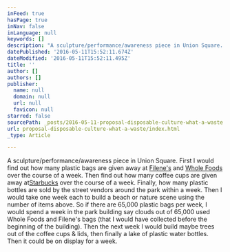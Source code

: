 ```yaml
---
inFeed: true
hasPage: true
inNav: false
inLanguage: null
keywords: []
description: "A sculpture/performance/awareness piece in Union Square. First I would find out how many plastic bags are given away at Filene's and Whole Foods over the course of a week. Then find out how many coffee cups are given away atStarbucks over the course of a week. Finally, how many plastic bottles are sold by the street vendors around the park within a week. Then I would take one week each to build a beach or nature scene using the number of items above. So if there are 65,000 plastic bags per week, I would spend a week in the park building say clouds out of 65,000 used Whole Foods and Filene's bags (that I would have collected before the beginning of the building). Then the next week I would build maybe trees out of the coffee cups & lids, then finally a lake of plastic water bottles. Then it could be on display for a week."
datePublished: '2016-05-11T15:52:11.674Z'
dateModified: '2016-05-11T15:52:11.495Z'
title: ''
author: []
authors: []
publisher:
  name: null
  domain: null
  url: null
  favicon: null
starred: false
sourcePath: _posts/2016-05-11-proposal-disposable-culture-what-a-waste.md
url: proposal-disposable-culture-what-a-waste/index.html
_type: Article

---
```

A sculpture/performance/awareness piece in Union Square. First I would find out how many plastic bags are given away at [Filene's][0] and [Whole Foods][1] over the course of a week. Then find out how many coffee cups are given away at[Starbucks][2] over the course of a week. Finally, how many plastic bottles are sold by the street vendors around the park within a week. Then I would take one week each to build a beach or nature scene using the number of items above. So if there are 65,000 plastic bags per week, I would spend a week in the park building say clouds out of 65,000 used Whole Foods and Filene's bags (that I would have collected before the beginning of the building). Then the next week I would build maybe trees out of the coffee cups & lids, then finally a lake of plastic water bottles. Then it could be on display for a week.

[0]: http://www.filenesbasement.com/
[1]: http://www.wholefoodsmarket.com/
[2]: http://www.starbucks.com/